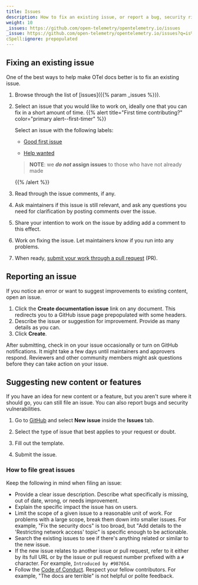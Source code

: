 ```yaml
---
title: Issues
description: How to fix an existing issue, or report a bug, security risk, or potential improvement.
weight: 10
_issues: https://github.com/open-telemetry/opentelemetry.io/issues
_issue: https://github.com/open-telemetry/opentelemetry.io/issues?q=is%3Aissue+is%3Aopen+sort%3Aupdated-desc+label%3A
cSpell:ignore: prepopulated
---
```


<style>
  /* Force all list to be compact. */
  li > p {
    margin-bottom: 0;
  }

  /* Style "first time" alert */
  .alert--first-timer {
    margin: 0.5rem 0 !important;

    > blockquote {
      margin-top: 1rem;
      margin-bottom: 0;
      border-left-color: var(--bs-warning);
      background-color: var(--bs-danger-bg-subtle);
      > *:last-child {
        margin-bottom: 0;
      }
    }
  }
</style>

## Fixing an existing issue

One of the best ways to help make OTel docs better is to fix an existing issue.

1. Browse through the list of [issues]({{% param _issues %}}).

2. Select an issue that you would like to work on, ideally one that you can fix
   in a short amount of time. <a name="first-issue"></a>
   {{% alert title="First time contributing?" color="primary alert--first-timer" %}}

   Select an issue with the following labels:

   - [Good first issue](<{{% param _issue %}}%22good+first+issue%22>)

   - [Help wanted](<{{% param _issue %}}%3A%22help+wanted%22>)

   > **NOTE**: we **_do not_ assign issues** to those who have not already made
   >
   > [org]: https://github.com/open-telemetry

   {{% /alert %}}

3. Read through the issue comments, if any.

4. Ask maintainers if this issue is still relevant, and ask any questions you
   need for clarification by posting comments over the issue.

5. Share your intention to work on the issue by adding add a comment to this
   effect.

6. Work on fixing the issue. Let maintainers know if you run into any problems.

7. When ready, [submit your work through a pull request](../pull-requests) (PR).

## Reporting an issue

If you notice an error or want to suggest improvements to existing content, open
an issue.

1. Click the **Create documentation issue** link on any document. This redirects
   you to a GitHub issue page prepopulated with some headers.
2. Describe the issue or suggestion for improvement. Provide as many details as
   you can.
3. Click **Create**.

After submitting, check in on your issue occasionally or turn on GitHub
notifications. It might take a few days until maintainers and approvers respond.
Reviewers and other community members might ask questions before they can take
action on your issue.

## Suggesting new content or features

If you have an idea for new content or a feature, but you aren't sure where it
should go, you can still file an issue. You can also report bugs and security
vulnerabilities.

1. Go to
   [GitHub](https://github.com/open-telemetry/opentelemetry.io/issues/new/) and
   select **New issue** inside the **Issues** tab.

2. Select the type of issue that best applies to your request or doubt.

3. Fill out the template.

4. Submit the issue.

### How to file great issues

Keep the following in mind when filing an issue:

- Provide a clear issue description. Describe what specifically is missing, out
  of date, wrong, or needs improvement.
- Explain the specific impact the issue has on users.
- Limit the scope of a given issue to a reasonable unit of work. For problems
  with a large scope, break them down into smaller issues. For example, "Fix the
  security docs" is too broad, but "Add details to the 'Restricting network
  access' topic" is specific enough to be actionable.
- Search the existing issues to see if there's anything related or similar to
  the new issue.
- If the new issue relates to another issue or pull request, refer to it either
  by its full URL or by the issue or pull request number prefixed with a `#`
  character. For example, `Introduced by #987654`.
- Follow the
  [Code of Conduct](https://github.com/open-telemetry/community/blob/main/code-of-conduct.md).
  Respect your fellow contributors. For example, "The docs are terrible" is not
  helpful or polite feedback.
